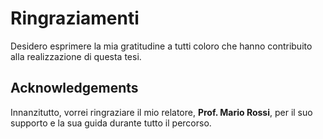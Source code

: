 # Ringraziamenti
Desidero esprimere la mia gratitudine a tutti coloro che hanno contribuito alla realizzazione di questa tesi. 

## Acknowledgements

Innanzitutto, vorrei ringraziare il mio relatore, **Prof. Mario Rossi**, per il suo supporto e la sua guida durante tutto il percorso.
